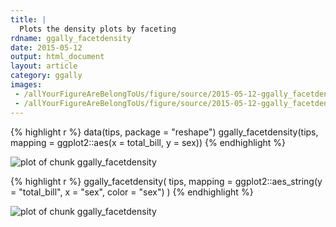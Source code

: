 ```yaml
---
title: |
  Plots the density plots by faceting
rdname: ggally_facetdensity
date: 2015-05-12
output: html_document
layout: article
category: ggally
images:
 - /allYourFigureAreBelongToUs/figure/source/2015-05-12-ggally_facetdensity//ggally_facetdensity-1.png
 - /allYourFigureAreBelongToUs/figure/source/2015-05-12-ggally_facetdensity//ggally_facetdensity-2.png
---
```





{% highlight r %}
data(tips, package = "reshape")
 ggally_facetdensity(tips, mapping = ggplot2::aes(x = total_bill, y = sex))
{% endhighlight %}

![plot of chunk ggally_facetdensity](/allYourFigureAreBelongToUs/figure/source/2015-05-12-ggally_facetdensity/ggally_facetdensity-1.png) 

{% highlight r %}
 ggally_facetdensity(
   tips,
   mapping = ggplot2::aes_string(y = "total_bill", x = "sex", color = "sex")
 )
{% endhighlight %}

![plot of chunk ggally_facetdensity](/allYourFigureAreBelongToUs/figure/source/2015-05-12-ggally_facetdensity/ggally_facetdensity-2.png) 